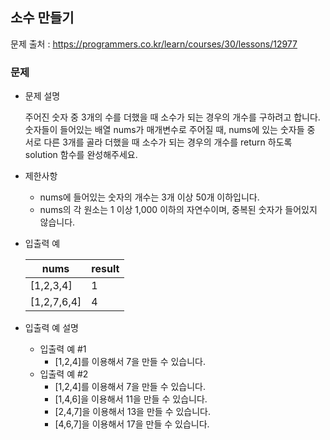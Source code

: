 ## 소수 만들기

문제 출처 : https://programmers.co.kr/learn/courses/30/lessons/12977

### 문제

- 문제 설명

  주어진 숫자 중 3개의 수를 더했을 때 소수가 되는 경우의 개수를 구하려고 합니다. 숫자들이 들어있는 배열 nums가 매개변수로 주어질 때, nums에 있는 숫자들 중 서로 다른 3개를 골라 더했을 때 소수가 되는 경우의 개수를 return 하도록 solution 함수를 완성해주세요.

- 제한사항

  - nums에 들어있는 숫자의 개수는 3개 이상 50개 이하입니다.
  - nums의 각 원소는 1 이상 1,000 이하의 자연수이며, 중복된 숫자가 들어있지 않습니다.
  
- 입출력 예

  | nums        | result |
  | ----------- | ------ |
  | [1,2,3,4]   | 1      |
  | [1,2,7,6,4] | 4      |
  
- 입출력 예 설명

  - 입출력 예 #1
    - [1,2,4]를 이용해서 7을 만들 수 있습니다.
  - 입출력 예 #2
    - [1,2,4]를 이용해서 7을 만들 수 있습니다.
    - [1,4,6]을 이용해서 11을 만들 수 있습니다.
    - [2,4,7]을 이용해서 13을 만들 수 있습니다.
    - [4,6,7]을 이용해서 17을 만들 수 있습니다.
